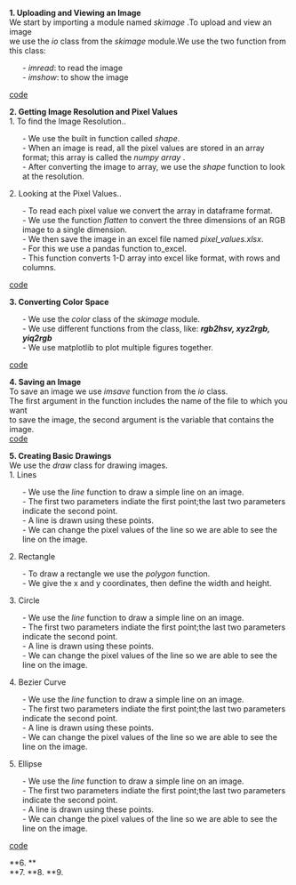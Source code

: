 
  **1. Uploading and Viewing an Image** <br>
       We start by importing a module named *skimage* .To upload and view an image <br>
       we use the *io* class from the *skimage* module.We use the two function from <br>
       this class:<br>
       <ol>
           - *imread*: to read the image<br>
           - *imshow*: to show the image<br>
       </ol>
       [code](https://github.com/madhuragandhe/Image_Processing/blob/master/Basics_Concepts/Open_Close.py)<br>

  **2. Getting Image Resolution and Pixel Values** <br>
        1. To find the Image Resolution..<br>
        <ol>
            - We use the built in function called *shape*. <br>
            - When an image is read, all the pixel values are stored in an array format; this array is called the *numpy array* .<br>
            - After converting the image to array, we use the *shape* function to look at the resolution.<br>
        </ol>
        2. Looking at the Pixel Values..<br>
        <ol>
           - To read each pixel value we convert the array in dataframe format. <br>
           - We use the function *flatten* to convert the three dimensions of an RGB image to a single dimension.<br> 
           - We then save the image in an excel file named *pixel_values.xlsx*.<br>
           - For this we use a pandas function to_excel.<br>
           - This function converts 1-D array into excel like format, with rows and columns.<br>
      </ol>
      [code](https://github.com/madhuragandhe/Image_Processing/blob/master/Basics_Concepts/ImageResolution.py)<br>
      
  **3. Converting Color Space**<br>
       <ol>
          - We use the *color* class of the *skimage* module.<br>
          - We use different functions from the class, like: ***rgb2hsv, xyz2rgb, yiq2rgb***<br>
          - We use matplotlib to plot multiple figures together.<br>
      </ol>
      [code](https://github.com/madhuragandhe/Image_Processing/blob/master/Basics_Concepts/ColorSpace.py)<br>
      
  **4. Saving an Image**<br>
       To save an image we use *imsave* function from the *io* class.<br>
       The first argument in the function includes the name of the file to which you want<br>
       to save the image, the second argument is the variable that contains the image.<br>
       [code](https://github.com/madhuragandhe/Image_Processing/blob/master/Basics_Concepts/SavingImage.py)

  **5. Creating Basic Drawings**<br>
       We use the *draw* class for drawing images.<br>
       1. Lines<br>
        <ol>
            - We use the *line* function to draw a simple line on an image. <br>
            - The first two parameters indiate the first point;the last two parameters indicate the second point.<br>
            - A line is drawn using these points.<br>
            - We can change the pixel values of the line so we are able to see the line on the image.<br>
        </ol>
       2. Rectangle<br>
        <ol>
           - To draw a rectangle we use the *polygon* function. <br>
           - We give the x and y coordinates, then define the width and height.<br> 
       </ol>
       3. Circle<br>
        <ol>
            - We use the *line* function to draw a simple line on an image. <br>
            - The first two parameters indiate the first point;the last two parameters indicate the second point.<br>
            - A line is drawn using these points.<br>
            - We can change the pixel values of the line so we are able to see the line on the image.<br>
       </ol>
       4. Bezier Curve<br>
        <ol>
            - We use the *line* function to draw a simple line on an image. <br>
            - The first two parameters indiate the first point;the last two parameters indicate the second point.<br>
            - A line is drawn using these points.<br>
            - We can change the pixel values of the line so we are able to see the line on the image.<br>
       </ol>
       5. Ellipse<br>
        <ol>
            - We use the *line* function to draw a simple line on an image. <br>
            - The first two parameters indiate the first point;the last two parameters indicate the second point.<br>
            - A line is drawn using these points.<br>
            - We can change the pixel values of the line so we are able to see the line on the image.<br>
       </ol> 
       [code](https://github.com/madhuragandhe/Image_Processing/blob/master/Basics_Concepts/BasicDrawings.py)
  
  **6. **<br>
  **7.
  **8.
  **9.
